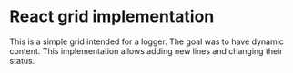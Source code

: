# React grid implementation
This is a simple grid intended for a logger. The goal was to have dynamic content. This implementation allows adding new lines and changing their status.
